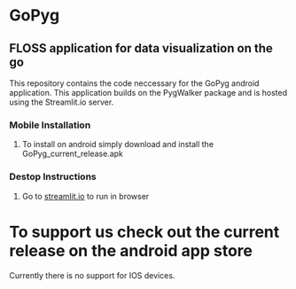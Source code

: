 # GoPyg
## FLOSS application for data visualization on the go

This repository contains the code neccessary for the GoPyg android application.
This application builds on the PygWalker package and is hosted using the Streamlit.io server.


### Mobile Installation
  1. To install on android simply download and install the GoPyg_current_release.apk

### Destop Instructions
  1. Go to [streamlit.io](https://gopyg1.streamlit.app/) to run in browser


# To support us check out the current release on the android app store
Currently there is no support for IOS devices.
